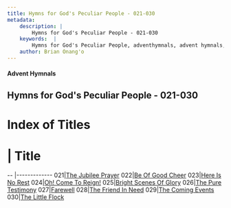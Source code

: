 ```yaml
---
title: Hymns for God's Peculiar People - 021-030
metadata:
    description: |
        Hymns for God's Peculiar People - 021-030
    keywords:  |
        Hymns for God's Peculiar People, adventhymnals, advent hymnals, 021-030
    author: Brian Onang'o
---
```

#### Advent Hymnals
## Hymns for God's Peculiar People - 021-030
# Index of Titles
# | Title                        
-- |-------------
021|[The Jubilee Prayer](/Hymns-for-God's-Peculiar-People/001-053/021-030/The-Jubilee-Prayer)
022|[Be Of Good Cheer](/Hymns-for-God's-Peculiar-People/001-053/021-030/Be-Of-Good-Cheer)
023|[Here Is No Rest](/Hymns-for-God's-Peculiar-People/001-053/021-030/Here-Is-No-Rest)
024|[Oh! Come To Reign!](/Hymns-for-God's-Peculiar-People/001-053/021-030/Oh!-Come-To-Reign!)
025|[Bright Scenes Of Glory](/Hymns-for-God's-Peculiar-People/001-053/021-030/Bright-Scenes-Of-Glory)
026|[The Pure Testimony](/Hymns-for-God's-Peculiar-People/001-053/021-030/The-Pure-Testimony)
027|[Farewell](/Hymns-for-God's-Peculiar-People/001-053/021-030/Farewell)
028|[The Friend In Need](/Hymns-for-God's-Peculiar-People/001-053/021-030/The-Friend-In-Need)
029|[The Coming Events](/Hymns-for-God's-Peculiar-People/001-053/021-030/The-Coming-Events)
030|[The Little Flock](/Hymns-for-God's-Peculiar-People/001-053/021-030/The-Little-Flock)